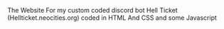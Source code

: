The Website For my custom coded discord bot Hell Ticket (Hellticket.neocities.org) coded in HTML And CSS and some Javascript
